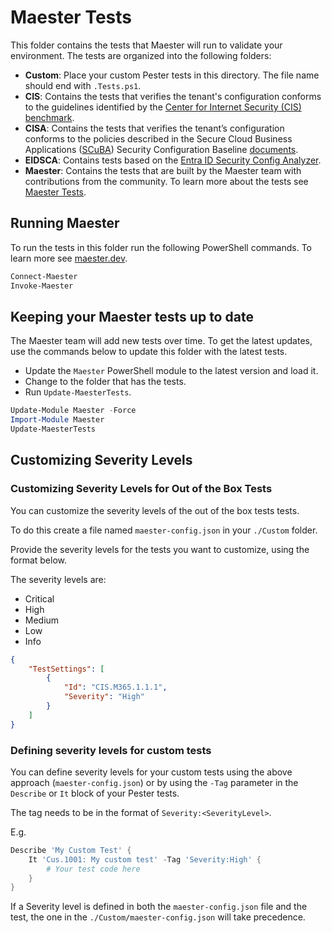 # Maester Tests

This folder contains the tests that Maester will run to validate your environment. The tests are organized into the following folders:

- **Custom**: Place your custom Pester tests in this directory. The file name should end with `.Tests.ps1`.
- **CIS**: Contains the tests that verifies the tenant's configuration conforms to the guidelines identified by the [Center for Internet Security (CIS) benchmark](https://www.cisecurity.org/benchmark/microsoft_365).
- **CISA**: Contains the tests that verifies the tenant’s configuration conforms to the policies described in the Secure Cloud Business Applications ([SCuBA](https://cisa.gov/scuba)) Security Configuration Baseline [documents](https://github.com/cisagov/ScubaGear/blob/main/baselines/README.md).
- **EIDSCA**: Contains tests based on the [Entra ID Security Config Analyzer](https://maester.dev/docs/tests/eidsca/).
- **Maester**: Contains the tests that are built by the Maester team with contributions from the community. To learn more about the tests see [Maester Tests](https://maester.dev/docs/tests/maester).

## Running Maester

To run the tests in this folder run the following PowerShell commands. To learn more see [maester.dev](https://maester.dev).

```powershell
Connect-Maester
Invoke-Maester
```

## Keeping your Maester tests up to date

The Maester team will add new tests over time. To get the latest updates, use the commands below to update this folder with the latest tests.

- Update the `Maester` PowerShell module to the latest version and load it.
- Change to the folder that has the tests.
- Run `Update-MaesterTests`.

```powershell
Update-Module Maester -Force
Import-Module Maester
Update-MaesterTests
```

## Customizing Severity Levels

### Customizing Severity Levels for Out of the Box Tests

You can customize the severity levels of the out of the box tests tests.

To do this create a file named `maester-config.json` in your `./Custom` folder.

Provide the severity levels for the tests you want to customize, using the format below.

The severity levels are:

- Critical
- High
- Medium
- Low
- Info

```json
{
    "TestSettings": [
        {
            "Id": "CIS.M365.1.1.1",
            "Severity": "High"
        }
    ]
}
```

### Defining severity levels for custom tests

You can define severity levels for your custom tests using the above approach (`maester-config.json`) or by using the `-Tag` parameter in the `Describe` or `It` block of your Pester tests.

The tag needs to be in the format of `Severity:<SeverityLevel>`.

E.g.

```powershell
Describe 'My Custom Test' {
    It 'Cus.1001: My custom test' -Tag 'Severity:High' {
        # Your test code here
    }
}
```

If a Severity level is defined in both the `maester-config.json` file and the test, the one in the `./Custom/maester-config.json` will take precedence.
